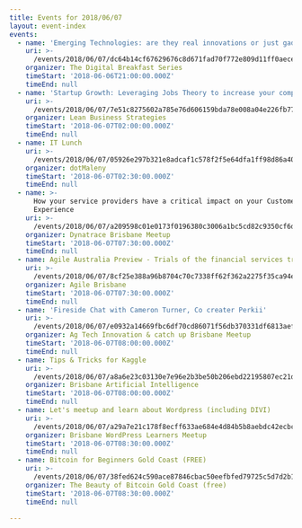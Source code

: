 ```yaml
---
title: Events for 2018/06/07
layout: event-index
events:
  - name: 'Emerging Technologies: are they real innovations or just gadgets?'
    uri: >-
      /events/2018/06/07/dc64b14cf67629676c8d671fad70f772e809d11ff0aece9f7dd373db97a739a1
    organizer: The Digital Breakfast Series
    timeStart: '2018-06-06T21:00:00.000Z'
    timeEnd: null
  - name: 'Startup Growth: Leveraging Jobs Theory to increase your competitiveness'
    uri: >-
      /events/2018/06/07/7e51c8275602a785e76d606159bda78e008a04e226fb77a0448c64b3438de74b
    organizer: Lean Business Strategies
    timeStart: '2018-06-07T02:00:00.000Z'
    timeEnd: null
  - name: IT Lunch
    uri: >-
      /events/2018/06/07/05926e297b321e8adcaf1c578f2f5e64dfa1ff98d86a407e81dea83624bcedd5
    organizer: dotMaleny
    timeStart: '2018-06-07T02:30:00.000Z'
    timeEnd: null
  - name: >-
      How your service providers have a critical impact on your Customer's
      Experience
    uri: >-
      /events/2018/06/07/a209598c01e0173f0196380c3006a1bc5cd82c9350cf6dc468bde5930e8a48ae
    organizer: Dynatrace Brisbane Meetup
    timeStart: '2018-06-07T07:30:00.000Z'
    timeEnd: null
  - name: Agile Australia Preview - Trials of the financial services trifecta
    uri: >-
      /events/2018/06/07/8cf25e388a96b8704c70c7338ff62f362a2275f35ca94edf243446998b69979b
    organizer: Agile Brisbane
    timeStart: '2018-06-07T07:30:00.000Z'
    timeEnd: null
  - name: 'Fireside Chat with Cameron Turner, Co creater Perkii'
    uri: >-
      /events/2018/06/07/e0932a14669fbc6df70cd86071f56db370331df6813aefdab567d00495cd3497
    organizer: Ag Tech Innovation & catch up Brisbane Meetup
    timeStart: '2018-06-07T08:00:00.000Z'
    timeEnd: null
  - name: Tips & Tricks for Kaggle
    uri: >-
      /events/2018/06/07/a8a6e23c03130e7e96e2b3be50b206ebd22195807ec21d60d0beb0f3b8c7df05
    organizer: Brisbane Artificial Intelligence
    timeStart: '2018-06-07T08:00:00.000Z'
    timeEnd: null
  - name: Let's meetup and learn about Wordpress (including DIVI)
    uri: >-
      /events/2018/06/07/a29a7e21c178f8ecff633ae684e4d84b5b8aebdc42ecbc52aa0967301b039e2c
    organizer: Brisbane WordPress Learners Meetup
    timeStart: '2018-06-07T08:30:00.000Z'
    timeEnd: null
  - name: Bitcoin for Beginners Gold Coast (FREE)
    uri: >-
      /events/2018/06/07/38fed624c590ace87846cbac50eefbfed79725c5d7d2b1b2d3460a1543a13bf1
    organizer: The Beauty of Bitcoin Gold Coast (free)
    timeStart: '2018-06-07T08:30:00.000Z'
    timeEnd: null

---
```

